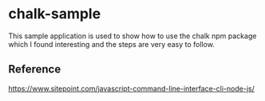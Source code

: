 # chalk-sample

This sample application is used to show how to use the chalk npm package which I found interesting and the steps are very easy to follow.

## Reference ##
https://www.sitepoint.com/javascript-command-line-interface-cli-node-js/
